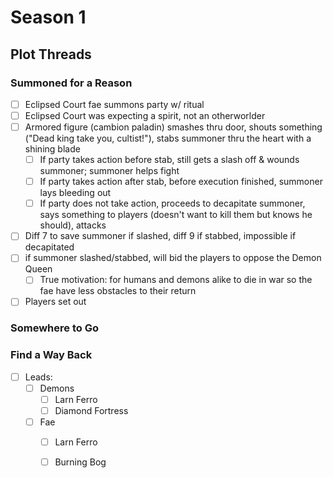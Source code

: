 
# Season 1
## Plot Threads
### Summoned for a Reason
- [ ] Eclipsed Court fae summons party w/ ritual
- [ ] Eclipsed Court was expecting a spirit, not an otherworlder
- [ ] Armored figure (cambion paladin) smashes thru door, shouts something ("Dead king take you, cultist!"), stabs summoner thru the heart with a shining blade
  - [ ] If party takes action before stab, still gets a slash off & wounds summoner; summoner helps fight
  - [ ] If party takes action after stab, before execution finished, summoner lays bleeding out
  - [ ] If party does not take action, proceeds to decapitate summoner, says something to players (doesn't want to kill them but knows he should), attacks
- [ ] Diff 7 to save summoner if slashed, diff 9 if stabbed, impossible if decapitated
- [ ] if summoner slashed/stabbed, will bid the players to oppose the Demon Queen
  - [ ] True motivation: for humans and demons alike to die in war so the fae have less obstacles to their return
- [ ] Players set out

### Somewhere to Go
### Find a Way Back
- [ ] Leads:
  - [ ] Demons
    - [ ] Larn Ferro
    - [ ] Diamond Fortress
  - [ ] Fae
    - [ ] Larn Ferro
    - [ ] Burning Bog



